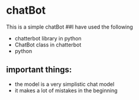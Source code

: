 # chatBot
This is a simple chatBot 
##I have used the following
- chatterbot library in python
- ChatBot class in chatterbot
- python
## important things:
- the model is a very simplistic chat model
- it makes a lot of mistakes in the beginning
